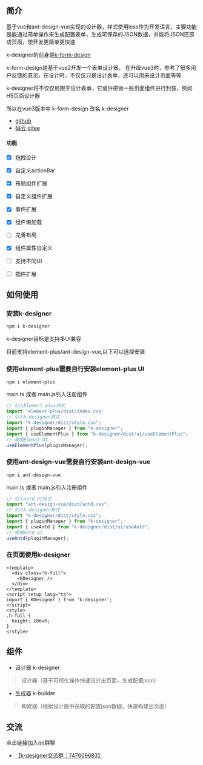 ## 简介
基于vue和ant-design-vue实现的设计器，样式使用less作为开发语言，主要功能是能通过简单操作来生成配置表单，生成可保存的JSON数据，并能将JSON还原成页面，使开发更简单更快速

k-designer的前身是[k-form-design](https://gitee.com/kcz66/k-form-design)

k-form-design是基于vue2开发一个表单设计器，
在升级vue3时，参考了很多用户反馈的意见，在设计时，不仅仅只是设计表单，还可以用来设计页面等等

k-designer将不仅仅局限于设计表单，它或许把做一些页面组件进行封装，例如H5页面设计器

所以在vue3版本中 k-form-design 改名 k-designer

- [github](https://github.com/Kchengz/k-designer)
- [码云 gitee](https://gitee.com/kcz66/k-designer)

#### 功能

- [x] 拖拽设计
- [x] 自定义actionBar
- [x] 布局组件扩展
- [x] 自定义组件扩展
- [x] 事件扩展
- [x] 组件懒加载
- [ ] 完善布局
- [x] 组件属性自定义
- [ ] 支持不同UI
- [ ] 插件扩展





## 如何使用
### 安装k-designer

```bash
npm i k-designer
```



k-designer目标是支持多UI兼容

目前支持element-plus/ant-design-vue,以下可以选择安装

### 使用element-plus需要自行安装element-plus UI

```bash
npm i element-plus
```
main.ts 或者 main.js引入注册组件
```javascript
// 引入Element plus样式
import 'element-plus/dist/index.css'
// 引入k-designer样式
import "k-designer/dist/style.css";
import { pluginManager } from "k-designer";
import { useElementPlus } from "k-designer/dist/ui/useElementPlus";
// 使用Elemnt UI
useElementPlus(pluginManager);
```

### 使用ant-design-vue需要自行安装ant-design-vue

```bash
npm i ant-design-vue
```
main.ts 或者 main.js引入注册组件
```javascript
// 引入antd UI样式
import "ant-design-vue/dist/antd.css";
// 引入k-designer样式
import "k-designer/dist/style.css";
import { pluginManager } from "k-designer";
import { useAntd } from "k-designer/dist/ui/useAntd";
// 使用Antd UI
useAntd(pluginManager);
```



### 在页面使用k-designer

```vue
<template>
  <div class="h-full">
    <KDesigner />
  </div>
</template>
<script setup lang="ts">
import { KDesigner } from 'k-designer';
</script>
<style>
.h-full {
  height: 100vh;
}
</style>
```



## 组件

- 设计器  k-designer

> 设计器（基于可视化操作快速设计出页面，生成配置json）

- 生成器 k-builder

> 构建器（根据设计器中获取的配置json数据，快速构建出页面）



## 交流
点击链接加入qq群聊

- [【k-designer交流群：747609683】](https://jq.qq.com/?_wv=1027&k=CtrM9ce2)

  
